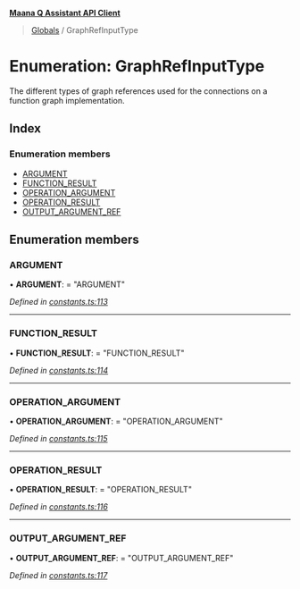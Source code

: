 **[Maana Q Assistant API Client](../README.md)**

> [Globals](../README.md) / GraphRefInputType

# Enumeration: GraphRefInputType

The different types of graph references used for the connections on a
function graph implementation.

## Index

### Enumeration members

* [ARGUMENT](graphrefinputtype.md#argument)
* [FUNCTION\_RESULT](graphrefinputtype.md#function_result)
* [OPERATION\_ARGUMENT](graphrefinputtype.md#operation_argument)
* [OPERATION\_RESULT](graphrefinputtype.md#operation_result)
* [OUTPUT\_ARGUMENT\_REF](graphrefinputtype.md#output_argument_ref)

## Enumeration members

### ARGUMENT

•  **ARGUMENT**:  = "ARGUMENT"

*Defined in [constants.ts:113](https://github.com/maana-io/q-assistant-client/blob/develop/src/constants.ts#L113)*

___

### FUNCTION\_RESULT

•  **FUNCTION\_RESULT**:  = "FUNCTION\_RESULT"

*Defined in [constants.ts:114](https://github.com/maana-io/q-assistant-client/blob/develop/src/constants.ts#L114)*

___

### OPERATION\_ARGUMENT

•  **OPERATION\_ARGUMENT**:  = "OPERATION\_ARGUMENT"

*Defined in [constants.ts:115](https://github.com/maana-io/q-assistant-client/blob/develop/src/constants.ts#L115)*

___

### OPERATION\_RESULT

•  **OPERATION\_RESULT**:  = "OPERATION\_RESULT"

*Defined in [constants.ts:116](https://github.com/maana-io/q-assistant-client/blob/develop/src/constants.ts#L116)*

___

### OUTPUT\_ARGUMENT\_REF

•  **OUTPUT\_ARGUMENT\_REF**:  = "OUTPUT\_ARGUMENT\_REF"

*Defined in [constants.ts:117](https://github.com/maana-io/q-assistant-client/blob/develop/src/constants.ts#L117)*
